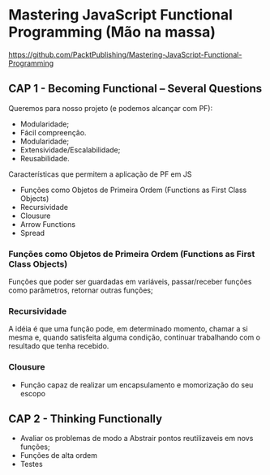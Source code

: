 # Mastering JavaScript Functional Programming (Mão na massa)
https://github.com/PacktPublishing/Mastering-JavaScript-Functional-Programming

## CAP 1 - Becoming Functional – Several Questions

Queremos para nosso projeto (e podemos alcançar com PF):

- Modularidade;
- Fácil compreenção.
- Modularidade;
- Extensividade/Escalabilidade;
- Reusabilidade.

Características que permitem a aplicação de PF em JS
- Funções como Objetos de Primeira Ordem (Functions as First Class Objects)
- Recursividade
- Clousure
- Arrow Functions
- Spread

### Funções como Objetos de Primeira Ordem (Functions as First Class Objects)

Funções que poder ser guardadas em variáveis, passar/receber funções como parâmetros, retornar outras funções;

### Recursividade

A idéia é que uma função pode, em determinado momento, chamar a si mesma e, quando satisfeita alguma condição, continuar trabalhando com o resultado que tenha recebido.

### Clousure
  - Função capaz de realizar um encapsulamento e momorização do seu escopo


## CAP 2 - Thinking Functionally
  - Avaliar os problemas de modo a Abstrair pontos reutilizaveis em novs funções;
  - Funções de alta ordem
  - Testes

